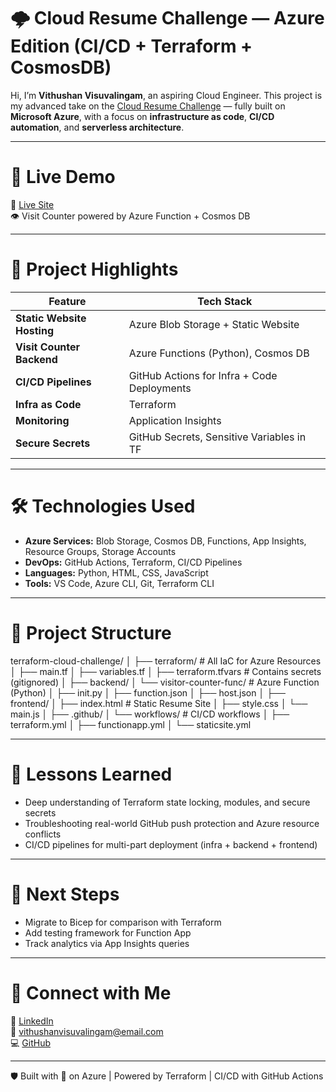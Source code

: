 # 🌩️ Cloud Resume Challenge — Azure Edition (CI/CD + Terraform + CosmosDB)

Hi, I’m **Vithushan Visuvalingam**, an aspiring Cloud Engineer. This project is my advanced take on the [Cloud Resume Challenge](https://cloudresumechallenge.dev/) — fully built on **Microsoft Azure**, with a focus on **infrastructure as code**, **CI/CD automation**, and **serverless architecture**.

---

# 📌 Live Demo

🔗 [Live Site](https://vithustorageterra.z9.web.core.windows.net)  
👁️ Visit Counter powered by Azure Function + Cosmos DB

---

# 🚀 Project Highlights

| Feature                          | Tech Stack                                   |
|----------------------------------|-----------------------------------------------|
| **Static Website Hosting**       | Azure Blob Storage + Static Website           |
| **Visit Counter Backend**        | Azure Functions (Python), Cosmos DB           |
| **CI/CD Pipelines**              | GitHub Actions for Infra + Code Deployments   |
| **Infra as Code**                | Terraform                                     |
| **Monitoring**                   | Application Insights                          |
| **Secure Secrets**               | GitHub Secrets, Sensitive Variables in TF     |

---

# 🛠️ Technologies Used

- **Azure Services:** Blob Storage, Cosmos DB, Functions, App Insights, Resource Groups, Storage Accounts
- **DevOps:** GitHub Actions, Terraform, CI/CD Pipelines
- **Languages:** Python, HTML, CSS, JavaScript
- **Tools:** VS Code, Azure CLI, Git, Terraform CLI

---

# 📂 Project Structure

terraform-cloud-challenge/
│
├── terraform/ # All IaC for Azure Resources
│ ├── main.tf
│ ├── variables.tf
│ ├── terraform.tfvars # Contains secrets (gitignored)
│
├── backend/
│ └── visitor-counter-func/ # Azure Function (Python)
│ ├── init.py
│ ├── function.json
│ ├── host.json
│
├── frontend/
│ ├── index.html # Static Resume Site
│ ├── style.css
│ └── main.js
│
├── .github/
│ └── workflows/ # CI/CD workflows
│ ├── terraform.yml
│ ├── functionapp.yml
│ └── staticsite.yml


---

# 🧠 Lessons Learned

- Deep understanding of Terraform state locking, modules, and secure secrets
- Troubleshooting real-world GitHub push protection and Azure resource conflicts
- CI/CD pipelines for multi-part deployment (infra + backend + frontend)

---

# 🎯 Next Steps

- Migrate to Bicep for comparison with Terraform
- Add testing framework for Function App
- Track analytics via App Insights queries

---

# 🤝 Connect with Me

🔗 [LinkedIn](https://linkedin.com/in/vithushan-visuvalingam-3aa0611b8)  
📧 vithushanvisuvalingam@email.com  
💻 [GitHub](https://github.com/CloudWithVithu)

---

🛡️ Built with 💙 on Azure | Powered by Terraform | CI/CD with GitHub Actions
